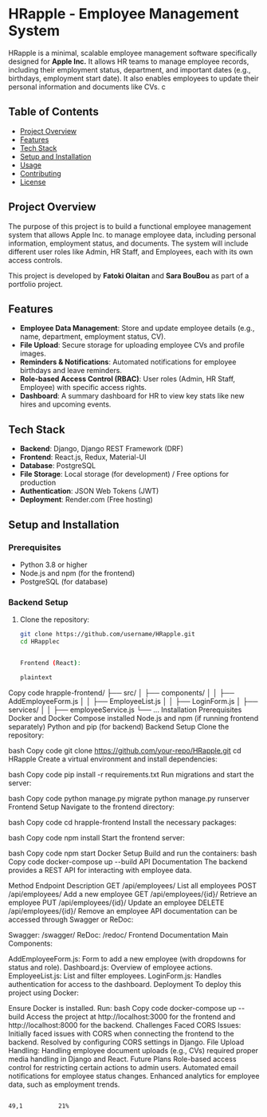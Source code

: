 # HRapple - Employee Management System

HRapple is a minimal, scalable employee management software specifically designed for **Apple Inc.** It allows HR teams to manage employee records, including their employment status, department, and important dates (e.g., birthdays, employment start date). It also enables employees to update their personal information and documents like CVs.
c
## Table of Contents

- [Project Overview](#project-overview)
- [Features](#features)
- [Tech Stack](#tech-stack)
- [Setup and Installation](#setup-and-installation)
- [Usage](#usage)
- [Contributing](#contributing)
- [License](#license)

## Project Overview

The purpose of this project is to build a functional employee management system that allows Apple Inc. to manage employee data, including personal information, employment status, and documents. The system will include different user roles like Admin, HR Staff, and Employees, each with its own access controls.

This project is developed by **Fatoki Olaitan** and **Sara BouBou** as part of a portfolio project.

## Features

- **Employee Data Management**: Store and update employee details (e.g., name, department, employment status, CV).
- **File Upload**: Secure storage for uploading employee CVs and profile images.
- **Reminders & Notifications**: Automated notifications for employee birthdays and leave reminders.
- **Role-based Access Control (RBAC)**: User roles (Admin, HR Staff, Employee) with specific access rights.
- **Dashboard**: A summary dashboard for HR to view key stats like new hires and upcoming events.

## Tech Stack

- **Backend**: Django, Django REST Framework (DRF)
- **Frontend**: React.js, Redux, Material-UI
- **Database**: PostgreSQL
- **File Storage**: Local storage (for development) / Free options for production
- **Authentication**: JSON Web Tokens (JWT)
- **Deployment**: Render.com (Free hosting)

## Setup and Installation

### Prerequisites
- Python 3.8 or higher
- Node.js and npm (for the frontend)
- PostgreSQL (for database)

### Backend Setup

1. Clone the repository:
   ```bash
   git clone https://github.com/username/HRapple.git
   cd HRapplec


   Frontend (React):

   plaintext
Copy code
hrapple-frontend/
├── src/
│   ├── components/
│   │   ├── AddEmployeeForm.js
│   │   ├── EmployeeList.js
│   │   ├── LoginForm.js
│   ├── services/
│   │   ├── employeeService.js
└── ...
Installation
Prerequisites
Docker and Docker Compose installed
Node.js and npm (if running frontend separately)
Python and pip (for backend)
Backend Setup
Clone the repository:

bash
Copy code
git clone https://github.com/your-repo/HRapple.git
cd HRapple
Create a virtual environment and install dependencies:

bash
Copy code
pip install -r requirements.txt
Run migrations and start the server:

bash
Copy code
python manage.py migrate
python manage.py runserver
Frontend Setup
Navigate to the frontend directory:

bash
Copy code
cd hrapple-frontend
Install the necessary packages:

bash
Copy code
npm install
Start the frontend server:

bash
Copy code
npm start
Docker Setup
Build and run the containers:
bash
Copy code
docker-compose up --build
API Documentation
The backend provides a REST API for interacting with employee data.

Method  Endpoint        Description
GET     /api/employees/ List all employees
POST    /api/employees/ Add a new employee
GET     /api/employees/{id}/    Retrieve an employee
PUT     /api/employees/{id}/    Update an employee
DELETE  /api/employees/{id}/    Remove an employee
API documentation can be accessed through Swagger or ReDoc:

Swagger: /swagger/
ReDoc: /redoc/
Frontend Documentation
Main Components:

AddEmployeeForm.js: Form to add a new employee (with dropdowns for status and role).
Dashboard.js: Overview of employee actions.
EmployeeList.js: List and filter employees.
LoginForm.js: Handles authentication for access to the dashboard.
Deployment
To deploy this project using Docker:

Ensure Docker is installed.
Run:
bash
Copy code
docker-compose up --build
Access the project at http://localhost:3000 for the frontend and http://localhost:8000 for the backend.
Challenges Faced
CORS Issues: Initially faced issues with CORS when connecting the frontend to the backend. Resolved by configuring CORS settings in Django.
File Upload Handling: Handling employee document uploads (e.g., CVs) required proper media handling in Django and React.
Future Plans
Role-based access control for restricting certain actions to admin users.
Automated email notifications for employee status changes.
Enhanced analytics for employee data, such as employment trends.

                                                                                                      49,1          21%

